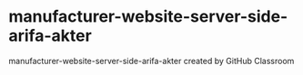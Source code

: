 # manufacturer-website-server-side-arifa-akter
manufacturer-website-server-side-arifa-akter created by GitHub Classroom

